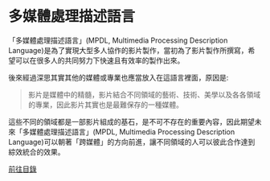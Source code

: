 # 多媒體處理描述語言
「多媒體處理描述語言」(MPDL, Multimedia Processing Description Language)是為了實現大型多人協作的影片製作，當初為了影片製作所撰寫，希望可以在很多人的共同努力下快速且有效率的製作出來。  

後來經過深思其實其他的媒體或專業也應當放入在這語言裡面，原因是:

> 影片是媒體中的精髓，影片結合不同領域的藝術、技術、美學以及各各領域的專業，因此影片其實也是最難保存的一種媒體。  

這些不同的領域都是一部影片組成的基石，是不可不存在的重要內容，因此期望未來「多媒體處理描述語言」(MPDL, Multimedia Processing Description Language)可以朝著「跨媒體」的方向前進，讓不同領域的人可以彼此合作達到綜效統合的效果。  

[前往目錄](docs/index.md)
